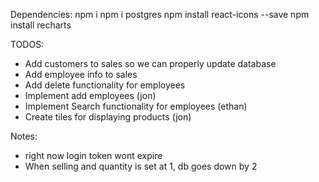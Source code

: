 Dependencies:
npm i
npm i postgres
npm install react-icons --save
npm install recharts

TODOS:
- Add customers to sales so we can properly update database
- Add employee info to sales
- Add delete functionality for employees
- Implement add employees (jon)
- Implement Search functionality for employees (ethan)
- Create tiles for displaying products (jon)



Notes: 
- right now login token wont expire
- When selling and quantity is set at 1, db goes down by 2